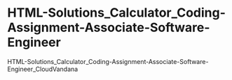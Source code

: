 # HTML-Solutions_Calculator_Coding-Assignment-Associate-Software-Engineer
HTML-Solutions_Calculator_Coding-Assignment-Associate-Software-Engineer_CloudVandana
